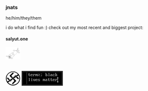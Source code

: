 ### jnats

he/him/they/them

i do what i find fun :) check out my most recent and biggest project:

#### salyut.one
![](salyut.png)
<br>
<br>
<br>
[![](npfo.png)](https://www.youtube.com/watch?v=-MkRuV0aCcI) [![](blm.png)](https://blacklivesmatter.com)

